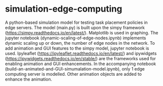 # simulation-edge-computing
A python-based simulation model for testing task placement policies in edge servers.
The model (main.py) is built upon the simpy framework (https://simpy.readthedocs.io/en/latest/). Matplotlib is used in graphing.
The jupyter notebook (dynamic-scaling-of-edge-nodes.ipynb) implements dynamic scaling up or down, the number of edge nodes in the network.
To add animation and GUI features to the simpy model, jupyter notebook is used. Ipyleaflet (https://ipyleaflet.readthedocs.io/en/latest/) and ipywidgets (https://ipywidgets.readthedocs.io/en/stable/) are the frameworks used for enabling animation and GUI enhancements.
In the accompanying notebook (build-an-animated-and-GUI-simumalation-model.ipynb), only 1 edge computing server is modelled. Other animation objects are added to enhance the animation.
